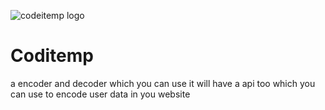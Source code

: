 ![codeitemp logo](https://cdn.jsdelivr.net/gh/Suryakanti003/Coditemp@main/codeitemp.png)
# Coditemp 
a encoder and decoder which you can use it will have a api too which you can use to encode user data in you website
